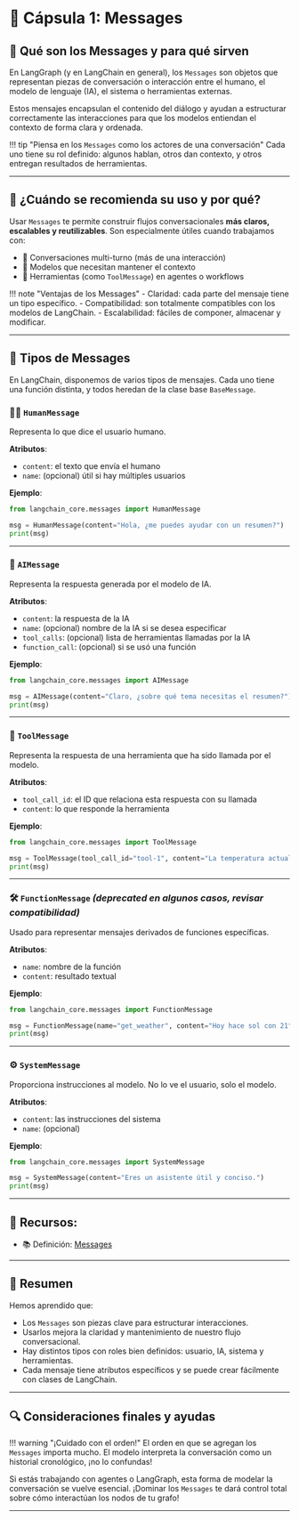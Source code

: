 # 💬 Cápsula 1: Messages

## 💬 Qué son los Messages y para qué sirven

En LangGraph (y en LangChain en general), los `Messages` son objetos que representan piezas de conversación o interacción entre el humano, el modelo de lenguaje (IA), el sistema o herramientas externas.

Estos mensajes encapsulan el contenido del diálogo y ayudan a estructurar correctamente las interacciones para que los modelos entiendan el contexto de forma clara y ordenada.

!!! tip "Piensa en los `Messages` como los actores de una conversación"
    Cada uno tiene su rol definido: algunos hablan, otros dan contexto, y otros entregan resultados de herramientas.

---

## 🧭 ¿Cuándo se recomienda su uso y por qué? 

Usar `Messages` te permite construir flujos conversacionales **más claros, escalables y reutilizables**. Son especialmente útiles cuando trabajamos con:

- 🔁 Conversaciones multi-turno (más de una interacción)
- 🧠 Modelos que necesitan mantener el contexto
- 🔧 Herramientas (como `ToolMessage`) en agentes o workflows

!!! note "Ventajas de los Messages"
    - Claridad: cada parte del mensaje tiene un tipo específico.
    - Compatibilidad: son totalmente compatibles con los modelos de LangChain.
    - Escalabilidad: fáciles de componer, almacenar y modificar.

---

## 🧱 Tipos de Messages

En LangChain, disponemos de varios tipos de mensajes. Cada uno tiene una función distinta, y todos heredan de la clase base `BaseMessage`.

### 🧑‍💻 `HumanMessage`

Representa lo que dice el usuario humano.

**Atributos**:  
- `content`: el texto que envía el humano  
- `name`: (opcional) útil si hay múltiples usuarios

**Ejemplo**:

```python
from langchain_core.messages import HumanMessage

msg = HumanMessage(content="Hola, ¿me puedes ayudar con un resumen?")
print(msg)
```

---

### 🤖 `AIMessage`

Representa la respuesta generada por el modelo de IA.

**Atributos**:  
- `content`: la respuesta de la IA  
- `name`: (opcional) nombre de la IA si se desea especificar  
- `tool_calls`: (opcional) lista de herramientas llamadas por la IA  
- `function_call`: (opcional) si se usó una función  

**Ejemplo**:

```python
from langchain_core.messages import AIMessage

msg = AIMessage(content="Claro, ¿sobre qué tema necesitas el resumen?")
print(msg)
```

---

### 🧰 `ToolMessage`

Representa la respuesta de una herramienta que ha sido llamada por el modelo.

**Atributos**:  
- `tool_call_id`: el ID que relaciona esta respuesta con su llamada  
- `content`: lo que responde la herramienta

**Ejemplo**:

```python
from langchain_core.messages import ToolMessage

msg = ToolMessage(tool_call_id="tool-1", content="La temperatura actual es 21°C.")
print(msg)
```

---

### 🛠️ `FunctionMessage` *(deprecated en algunos casos, revisar compatibilidad)*

Usado para representar mensajes derivados de funciones específicas.

**Atributos**:  
- `name`: nombre de la función  
- `content`: resultado textual  

**Ejemplo**:

```python
from langchain_core.messages import FunctionMessage

msg = FunctionMessage(name="get_weather", content="Hoy hace sol con 21°C.")
print(msg)
```

---

### ⚙️ `SystemMessage`

Proporciona instrucciones al modelo. No lo ve el usuario, solo el modelo.

**Atributos**:  
- `content`: las instrucciones del sistema  
- `name`: (opcional)  

**Ejemplo**:

```python
from langchain_core.messages import SystemMessage

msg = SystemMessage(content="Eres un asistente útil y conciso.")
print(msg)
```

---

## 🔎 Recursos:

- 📚 Definición: [Messages](https://python.langchain.com/docs/concepts/messages/)

---

## 🧠 Resumen

Hemos aprendido que:

- Los `Messages` son piezas clave para estructurar interacciones.
- Usarlos mejora la claridad y mantenimiento de nuestro flujo conversacional.
- Hay distintos tipos con roles bien definidos: usuario, IA, sistema y herramientas.
- Cada mensaje tiene atributos específicos y se puede crear fácilmente con clases de LangChain.

---

## 🔍 Consideraciones finales y ayudas

!!! warning "¡Cuidado con el orden!"
    El orden en que se agregan los `Messages` importa mucho. El modelo interpreta la conversación como un historial cronológico, ¡no lo confundas!

Si estás trabajando con agentes o LangGraph, esta forma de modelar la conversación se vuelve esencial. ¡Dominar los `Messages` te dará control total sobre cómo interactúan los nodos de tu grafo!

---
